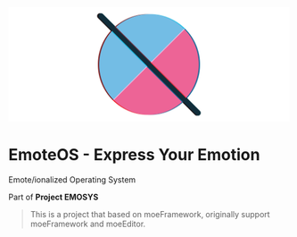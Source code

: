 ![](https://github.com/EMOSYS/EmoteOS/blob/dev-lib/doc/source/image/EMOSYS-glitched-banner.png)    

# EmoteOS - Express Your Emotion
Emote/ionalized Operating System

Part of __Project EMOSYS__

> This is a project that based on moeFramework, originally support moeFramework and moeEditor.
